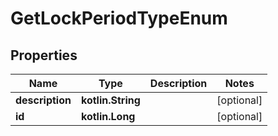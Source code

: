 
# GetLockPeriodTypeEnum

## Properties
| Name | Type | Description | Notes |
| ------------ | ------------- | ------------- | ------------- |
| **description** | **kotlin.String** |  |  [optional] |
| **id** | **kotlin.Long** |  |  [optional] |



